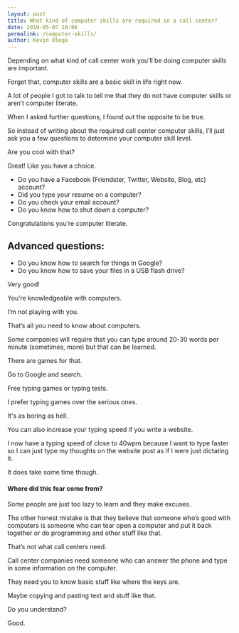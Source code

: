 ```yaml
--- 
layout: post 
title: What kind of computer skills are required in a call center?
date: 2019-05-07 16:06
permalink: /computer-skills/ 
author: Kevin Olega 
--- 
```

Depending on what kind of call center work you’ll be doing computer skills are important. 

Forget that, computer skills are a basic skill in life right now. 

A lot of people I got to talk to tell me that they do not have computer skills or aren’t computer literate. 

When I asked further questions, I found out the opposite to be true. 

So instead of writing about the required call center computer skills, I’ll just ask you a few questions to determine your computer skill level. 

Are you cool with that?

Great! Like you have a choice.

- Do you have a Facebook (Friendster, Twitter, Website, Blog, etc) account?
- Did you type your resume on a computer?
- Do you check your email account?
- Do you know how to shut down a computer?

Congratulations you’re computer literate. 

## Advanced questions:

- Do you know how to search for things in Google?
- Do you know how to save your files in a USB flash drive?

Very good! 

You’re knowledgeable with computers. 

I’m not playing with you. 

That’s all you need to know about computers. 

Some companies will require that you can type around 20-30 words per minute (sometimes, more) but that can be learned. 

There are games for that. 

Go to Google and search. 

Free typing games or typing tests. 

I prefer typing games over the serious ones. 

It's as boring as hell. 

You can also increase your typing speed if you write a website. 

I now have a typing speed of close to 40wpm because I want to type faster so I can just type my thoughts on the website post as if I were just dictating it. 

It does take some time though.

#### Where did this fear come from?

Some people are just too lazy to learn and they make excuses. 

The other honest mistake is that they believe that someone who’s good with computers is someone who can tear open a computer and put it back together or do programming and other stuff like that. 

That’s not what call centers need. 

Call center companies need someone who can answer the phone and type in some information on the computer. 

They need you to know basic stuff like where the keys are. 

Maybe copying and pasting text and stuff like that. 

Do you understand? 

Good. 